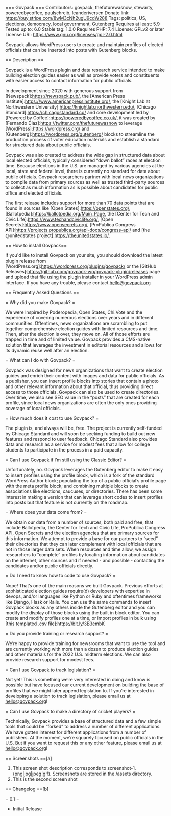 === Govpack ===
Contributors: govpack, thefuturewasnow, stewarty, poweredbycoffee, paulschreib, leanderiversen
Donate link: https://buy.stripe.com/8wM3cNh2ugU9cdW288
Tags: politics, US, elections, democracy, local government, Gutenberg
Requires at least: 5.9
Tested up to: 6.0
Stable tag: 1.0.0
Requires PHP: 7.4
License: GPLv2 or later
License URI: https://www.gnu.org/licenses/gpl-2.0.html


Govpack allows WordPress users to create and maintain profiles of elected officials that can be inserted into posts with Gutenberg blocks.  


== Description ==


Govpack is a WordPress plugin and data research service intended to make building election guides easier as well as provide voters and constituents with easier access to contact information for public officials. 


In development since 2020 with generous support from [Newspack]:https://newspack.pub/, the [American Press Institute]:https://www.americanpressinstitute.org/, the [Knight Lab at Northwestern University]:https://knightlab.northwestern.edu/, [Chicago Standard]:https://chicagostandard.co/ and core development led by [Powered by Coffee]:https://poweredbycoffee.co.uk/, it was created by [Fernando Diaz]:https://twitter.com/thefuturewasnow to leverage [WordPress]:https://wordpress.org/ and [Gutenberg]:https://wordpress.org/gutenberg/ blocks to streamline the production process of voter education materials and establish a standard for structured data about public officials.  


Govpack was also created to address the wide gap in structured data about local elected officials, typically considered “down ballot” races at election time. Because elections in the U.S. are managed by various agencies at the local, state and federal level, there is currently no standard for data about public officials. Govpack researchers partner with local news organizations to compile data from primary sources as well as trusted third-party sources to collect as much information as is possible about candidates for public office and elected officials. 


The first release includes support for more than 70 data points that are found in sources like [Open States]:https://openstates.org/, [Ballotpedia]:https://ballotpedia.org/Main_Page, the [Center for Tech and Civic Life]:https://www.techandciviclife.org/, [Open Secrets]:https://www.opensecrets.org/, [ProPublica Congress API]:https://projects.propublica.org/api-docs/congress-api/ and [the @unitedstates project]:https://theunitedstates.io/. 


== How to install Govpack== 


If you'd like to install Govpack on your site, you should download the latest plugin release from [WordPress.org]:https://wordpress.org/plugins/govpack/ or the [GitHub Releases]:https://github.com/govpack-wp/govpack-plugin/releases page and upload that file using the plugin installer in your WordPress admin interface. If you have any trouble, please contact hello@govpack.org


== Frequently Asked Questions ==


= Why did you make Govpack? =


We were Inspired by Poderopedia, Open States, Chi.Vote and the experience of covering numerous elections over years and in different communities. Oftentimes, news organizations are scrambling to put together comprehensive election guides with limited resources and time. Then, after the election is over, they move on. All of those efforts are trapped in time and of limited value. Govpack provides a CMS-native solution that leverages the investment in editorial resources and allows for its dynamic reuse well after an election. 


= What can I do with Govpack? =


Govpack was designed for news organizations that want to create election guides and enrich their content with images and data for public officials. As a publisher, you can insert profile blocks into stories that contain a photo and other relevant information about that official, thus providing direct access to those officials. Govpack can also be used to create directories. Over time, we also see SEO value in the “posts” that are created for each profile, since local news organizations are often the only ones providing coverage of local officials.


= How much does it cost to use Govpack? =


The plugin is, and always will be, free. The project is currently self-funded by Chicago Standard and will soon be seeking funding to build out new features and respond to user feedback. Chicago Standard also provides data and research as a service for modest fees that allow for college students to participate in the process in a paid capacity. 


= Can I use Govpack if I’m still using the Classic Editor? =


Unfortunately, no. Govpack leverages the Gutenberg editor to make it easy to insert profiles using the profile block, which is a fork of the standard WordPress Author block; populating the top of a public official’s profile page with the meta profile block; and combining multiple blocks to create associations like elections, caucuses, or directories. There has been some interest in making a version that can leverage short codes to insert profiles into posts but that feature is not currently on the roadmap.  


= Where does your data come from? =


We obtain our data from a number of sources, both paid and free, that include Ballotpedia, the Center for Tech and Civic Life, ProPublica Congress API, Open Secrets and the election agencies that are primary sources for this information. We attempt to provide a base for our partners to “seed” their directories that they can later complement with local officials that are not in those larger data sets. When resources and time allow, we assign researchers to “complete” profiles by locating information about candidates on the internet, other sources and if needed - and possible - contacting the candidates and/or public officials directly.   


= Do I need to know how to code to use Govpack? =


Nope! That’s one of the main reasons we built Govpack. Previous efforts at sophisticated election guides require(d) developers with expertise in devops, and/or languages like Python or Ruby and oftentimes frameworks like Django, Flask or Rails. You can use the same commands to insert Govpack blocks as any others inside the Gutenberg editor and you can modify the display of those blocks using the built in block editor. You can create and modify profiles one at a time, or import profiles in bulk using [this templated .csv file]:https://bit.ly/3B3embK


= Do you provide training or research support? =


We’re happy to provide training for newsrooms that want to use the tool and are currently working with more than a dozen to produce election guides and other materials for the 2022 U.S. midterm elections. We can also provide research support for modest fees. 


= Can I use Govpack to track legislation? =


Not yet! This is something we’re very interested in doing and know is possible but have focused our current development on building the base of profiles that we might later append legislation to. If you’re interested in developing a solution to track legislation, please email us at hello@govpack.org!


= Can I use Govpack to make a directory of cricket players? =


Technically, Govpack provides a base of structured data and a few simple tools that could be “forked” to address a number of different applications. We have gotten interest for different applications from a number of publishers. At the moment, we’re squarely focused on public officials in the U.S. But if you want to request this or any other feature, please email us at hello@govpack.org!




== Screenshots ==[a]


1. This screen shot description corresponds to screenshot-1.(png|jpg|jpeg|gif). Screenshots are stored in the /assets directory.
2. This is the second screen shot


== Changelog ==[b]


= 0.1 =
* Initial Release

